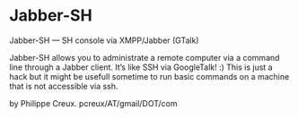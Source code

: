 Jabber-SH
=========

Jabber-SH — SH console via XMPP/Jabber (GTalk)

Jabber-SH allows you to administrate a remote computer via a command line 
through a Jabber client. It’s like SSH via GoogleTalk! :)
This is just a hack but it might be usefull sometime to run basic commands
on a machine that is not accessible via ssh.

by Philippe Creux. pcreux/AT/gmail/DOT/com
